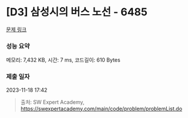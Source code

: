 # [D3] 삼성시의 버스 노선 - 6485 

[문제 링크](https://swexpertacademy.com/main/code/problem/problemDetail.do?contestProbId=AWczm7QaACgDFAWn) 

### 성능 요약

메모리: 7,432 KB, 시간: 7 ms, 코드길이: 610 Bytes

### 제출 일자

2023-11-18 17:42



> 출처: SW Expert Academy, https://swexpertacademy.com/main/code/problem/problemList.do